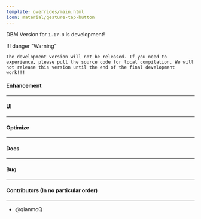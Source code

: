 ```yaml
---
template: overrides/main.html
icon: material/gesture-tap-button
---
```


DBM Version for `1.17.0` is development!

!!! danger "Warning"

    The development version will not be released. If you need to experience, please pull the source code for local compilation. We will not release this version until the end of the final development work!!!

#### Enhancement

---

#### UI

---

#### Optimize

----

#### Docs

---

#### Bug

---

#### Contributors (In no particular order)

---

- @qianmoQ
